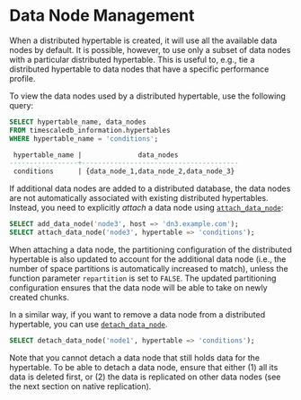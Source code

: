 # Data Node Management

When a distributed hypertable is created, it will use all the
available data nodes by default. It is possible, however, to use only
a subset of data nodes with a particular distributed hypertable. This
is useful to, e.g., tie a distributed hypertable to data nodes that
have a specific performance profile.

To view the data nodes used by a distributed hypertable, use the
following query:

```sql
SELECT hypertable_name, data_nodes
FROM timescaledb_information.hypertables
WHERE hypertable_name = 'conditions';

 hypertable_name |              data_nodes
-----------------+---------------------------------------
 conditions      | {data_node_1,data_node_2,data_node_3}
```

If additional data nodes are added to a distributed database, the data
nodes are not automatically associated with existing distributed
hypertables. Instead, you need to explicitly *attach* a data node
using [`attach_data_node`][attach_data_node]:

```sql
SELECT add_data_node('node3', host => 'dn3.example.com');
SELECT attach_data_node('node3', hypertable => 'conditions');
```

When attaching a data node, the partitioning configuration of the
distributed hypertable is also updated to account for the additional
data node (i.e., the number of space partitions is automatically increased to
match), unless the function parameter `repartition` is set to
`FALSE`. The updated partitioning configuration ensures that the data
node will be able to take on newly created chunks.

In a similar way, if you want to remove a data node from a distributed
hypertable, you can use [`detach_data_node`][detach_data_node].

```sql
SELECT detach_data_node('node1', hypertable => 'conditions');
```

Note that you cannot detach a data node that still holds data for the
hypertable. To be able to detach a data node, ensure that either (1)
all its data is deleted first, or (2) the data is replicated on other
data nodes (see the next section on native replication).




[add_data_node]: /api-reference/{currentVersion}/distributed-hypertables/add_data_node
[attach_data_node]: /api-reference/{currentVersion}/distributed-hypertables/attach_data_node
[delete_data_node]: /api-reference/{currentVersion}/distributed-hypertables/delete_data_node
[detach_data_node]: /api-reference/{currentVersion}/distributed-hypertables/detach_data_node
